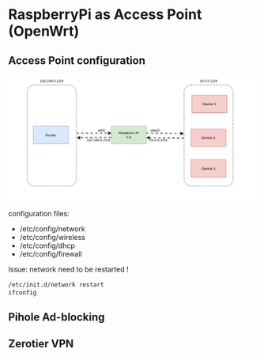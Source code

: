 # RaspberryPi as Access Point (OpenWrt)
## Access Point configuration
![App Screenshot](https://github.com/ZakariyaaEddaaf/openwrt-access-point/blob/main/screenshot/network.png?raw=true)

configuration files:
+ /etc/config/network
+ /etc/config/wireless
+ /etc/config/dhcp
+ /etc/config/firewall

Issue: network need to be restarted !
```
/etc/init.d/network restart
ifconfig
```

## Pihole Ad-blocking

## Zerotier VPN
